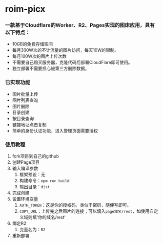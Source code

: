 # roim-picx

### 一款基于Cloudflare的Worker、R2、Pages实现的图床应用，具有以下特点：

* 10GB的免费存储空间
* 每月300W次的不计流量的图片访问，每天10W的限制。
* 每月100W次的图片上传次数
* 不需要自己购买服务器，克隆代码后部署CloudFlare即可使用。
* 独立部署不需要担心被第三方删除数据。

### 已实现功能

* 图片批量上传
* 图片列表查询
* 图片删除
* 目录创建
* 按目录查询
* 链接地址点击复制
* 简单的身份认证功能，进入管理页面需要授权

### 使用教程

1. fork项目到自己的github
2. 创建Page项目
3. 输入编译参数
    1. 框架预设：无
    2. 构建命令：`npm run build`
    3. 输出目录：`dist`
4. 完成创建
5. 设置环境变量
    1. `AUTH_TOKEN`：这是你的授权码，类似于密码，随便写即可。
    2. `COPY_URL`：上传完之后图片的连接；可以填入`page域名/rest`，如使用自定义域则填'你的域名/rest'
6. 绑定R2
    1. 变量名为：`R2`
7. 重新部署
